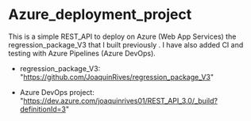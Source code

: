 # Azure_deployment_project
This is a simple REST_API to deploy on Azure (Web App Services) the regression_package_V3 that I built previously .
I have also added CI and testing with Azure Pipelines (Azure DevOps).


- regression_package_V3: "https://github.com/JoaquinRives/regression_package_V3"

- Azure DevOps project: "https://dev.azure.com/joaquinrives01/REST_API_3.0/_build?definitionId=3"
